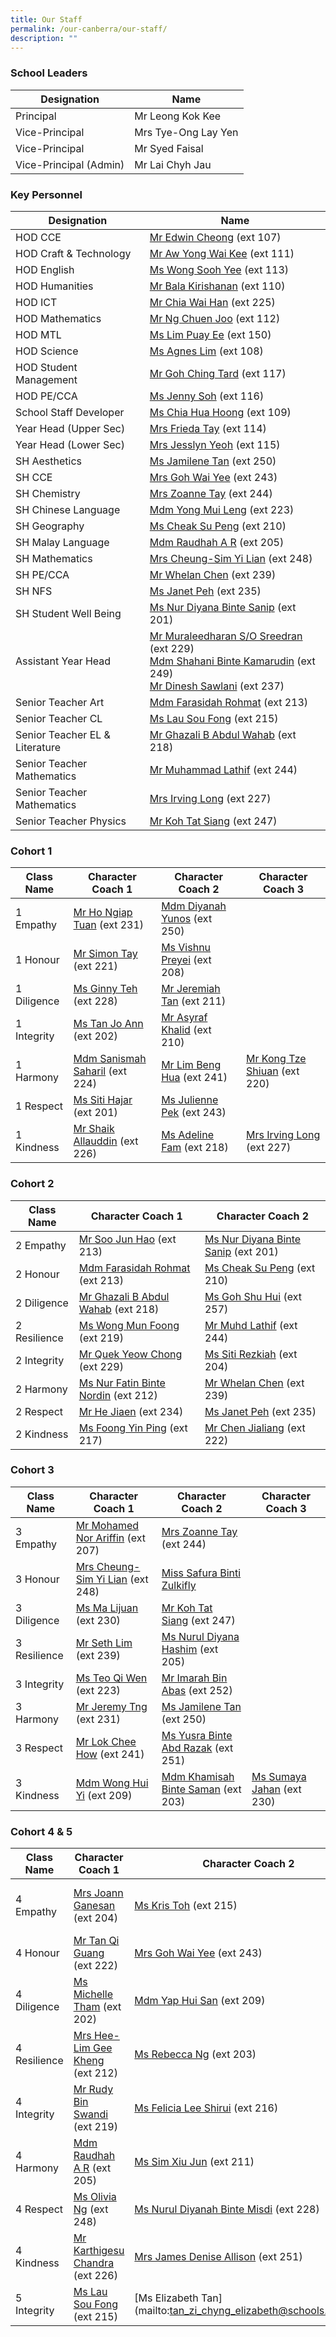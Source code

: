 ```yaml
---
title: Our Staff
permalink: /our-canberra/our-staff/
description: ""
---
```

### School Leaders

| Designation | Name |
| -------- | -------- |
|Principal|Mr Leong Kok Kee|
|Vice-Principal|Mrs Tye-Ong Lay Yen|
|Vice-Principal|Mr Syed Faisal|
|Vice-Principal (Admin)|Mr Lai Chyh Jau|

### Key Personnel

| Designation | Name |
| -------- | -------- |
|HOD CCE|[Mr Edwin Cheong](mailto:cheong_wai_tung_edwin@schools.gov.sg) (ext 107)|
|HOD Craft &amp; Technology|[Mr Aw Yong Wai Kee](mailto:aw_yong_wai_keet@schools.gov.sg) (ext 111)|
|HOD English|[Ms Wong Sooh Yee](mailto:wong_sooh_yee@schools.gov.sg) (ext 113)|
|HOD Humanities|[Mr Bala Kirishanan](mailto:bala_kirishanan@schools.gov.sg) (ext 110)|
|HOD ICT|[Mr Chia Wai Han](mailto:chia_wai_han@schools.gov.sg) (ext 225)|
|HOD Mathematics|[Mr Ng Chuen Joo](mailto:ng_chuen_joo@schools.gov.sg) (ext 112)|
|HOD MTL|[Ms Lim Puay Ee](mailto:lim_puay_ee@schools.gov.sg) (ext 150)|
|HOD Science|[Ms Agnes Lim](mailto:lim_hui_lin_agnes@schools.gov.sg) (ext 108)|
|HOD Student Management|[Mr Goh Ching Tard](mailto:goh_ching_tard@schools.gov.sg) (ext 117)|
|HOD PE/CCA|[Ms Jenny Soh](mailto:jenny_soh@schools.gov.sg) (ext 116)|
|School Staff Developer|[Ms Chia Hua Hoong](mailto:chia_hua_hoong@schools.gov.sg) (ext 109)|
|Year Head (Upper Sec)|[Mrs Frieda Tay](mailto:leong_siew_yin_frieda@schools.gov.sg) (ext 114)|
|Year Head (Lower Sec)|[Mrs Jesslyn Yeoh](mailto:lee_see_hwee@schools.gov.sg) (ext 115)|
|SH Aesthetics|[Ms Jamilene Tan](mailto:jamilene_tan_hui_peng@schools.gov.sg) (ext 250)|
|SH CCE|[Mrs Goh Wai Yee](mailto:chia_wai_yee@schools.gov.sg) (ext 243)|
|SH Chemistry|[Mrs Zoanne Tay](mailto:sim_li_wen@schools.gov.sg) (ext 244)|
|SH Chinese Language|[Mdm Yong Mui Leng](mailto:yong_mui_leng@schools.gov.sg) (ext 223)|
|SH Geography|[Ms Cheak Su Peng](mailto:cheak_su_peng@schools.gov.sg) (ext 210)|
|SH Malay Language|[Mdm Raudhah A R](mailto:raudhah_abdul_rahim@schools.gov.sg) (ext 205)|
|SH Mathematics|[Mrs Cheung-Sim Yi Lian](mailto:sim_yi_lian@schools.gov.sg) (ext 248)|
|SH PE/CCA|[Mr Whelan Chen](mailto:whelan_chen_jianming@schools.gov.sg) (ext 239)|
|SH NFS|[Ms Janet Peh](mailto:peh_chew_kher_janet@schools.gov.sg) (ext 235)|
|SH Student Well Being|[Ms Nur Diyana Binte Sanip](mailto:nur_diyana_mohamad_sanip@schools.gov.sg) (ext 201)|
|Assistant Year Head|[Mr Muraleedharan S/O Sreedran](mailto:Muraleedharan_Sreedran@schools.gov.sg) (ext 229) <br>[Mdm Shahani Binte Kamarudin](mailto:shahani_kamarudin@schools.gov.sg) (ext 249)<br>[Mr Dinesh Sawlani](mailto:Dinesh_Chander@schools.gov.sg) (ext 237)|
|Senior Teacher Art|[Mdm Farasidah Rohmat](mailto:farasidah_rohmat@schools.gov.sg) (ext 213)|
|Senior Teacher CL|[Ms Lau Sou Fong](mailto:lau_sou_fong@schools.gov.sg) (ext 215)|
|Senior Teacher EL &amp; Literature|[Mr Ghazali B Abdul Wahab](mailto:Ghazali_B_Abdul_Wahab@schools.gov.sg) (ext 218)|
|Senior Teacher Mathematics|[Mr Muhammad Lathif](mailto:muhamad_lathif_yunus@schools.gov.sg) (ext 244)|
|Senior Teacher Mathematics|[Mrs Irving Long](mailto:irving_quah@schools.gov.sg) (ext 227)|
|Senior Teacher Physics|[Mr Koh Tat Siang](mailto:koh_tat_siang@schools.gov.sg) (ext 247)|

### Cohort 1

| Class Name | Character Coach 1 | Character Coach 2 |Character Coach 3 |
| -------- | -------- | -------- | -------- |
| 1 Empathy| [Mr Ho Ngiap Tuan](mailto:ho_ngiap_tuan@schools.gov.sg) (ext 231)| [Mdm Diyanah Yunos](mailto:diyanah_mohamad_yunos@schools.gov.sg) (ext 250) |
| 1 Honour| [Mr Simon Tay](mailto:tay_seng_how@schools.gov.sg) (ext 221) | [Ms Vishnu Preyei](mailto:vishnu_preyei@schools.gov.sg) (ext 208)|
| 1 Diligence|[Ms Ginny Teh](mailto:teh_hooi_ching@schools.gov.sg) (ext 228)| [Mr Jeremiah Tan](mailto:jeremiah_tan_teck_xuan@schools.gov.sg) (ext 211)|
| 1 Integrity | [Ms Tan Jo Ann](mailto:tan_jo_ann@schools.gov.sg) (ext 202)| [Mr Asyraf Khalid](mailto:muhammad_asyraf_khalid@schools.gov.sg) (ext 210)|
| 1 Harmony| [Mdm Sanismah Saharil](mailto:sanismah_saharil@schools.gov.sg) (ext 224) | [Mr Lim Beng Hua](mailto:lim_beng_hua@schools.gov.sg) (ext 241) | [Mr Kong Tze Shiuan](mailto:kong_tze_shiuan@schools.gov.sg) (ext 220)|
| 1 Respect| [Ms Siti Hajar](mailto:siti_hajar_ali@schools.gov.sg) (ext 201)| [Ms Julienne Pek](mailto:pek_jun_lang@schools.gov.sg) (ext 243) |  |
| 1 Kindness| [Mr Shaik Allauddin](mailto:shaik_allauddin_kamaldeen@schools.gov.sg) (ext 226)| [Ms Adeline Fam](mailto:fam_rongen_adeline@schools.gov.sg) (ext 218)| [Mrs Irving Long](mailto:irving_quah@schools.gov.sg) (ext 227) |

### Cohort 2

| Class Name | Character Coach 1 | Character Coach 2 |
| -------- | -------- | -------- |
| 2 Empathy    | [Mr Soo Jun Hao](mailto:soo_jun_hao@schools.gov.sg) (ext 213)| [Ms Nur Diyana Binte Sanip](mailto:nur_diyana_mohamad_sanip@schools.gov.sg) (ext 201)|
| 2 Honour     | [Mdm Farasidah Rohmat](mailto:farasidah_rohmat@schools.gov.sg) (ext 213)| [Ms Cheak Su Peng](mailto:cheak_su_peng@schools.gov.sg) (ext 210)|
| 2 Diligence     |[Mr Ghazali B Abdul Wahab](mailto:Ghazali_B_Abdul_Wahab@schools.gov.sg) (ext 218)| [Ms Goh Shu Hui](mailto:goh_shu_hui_b@schools.gov.sg) (ext 257) |
| 2 Resilience     | [Ms Wong Mun Foong](mailto:wong_mun_foong@schools.gov.sg) (ext 219) | [Mr Muhd Lathif](mailto:muhamad_lathif_yunus@schools.gov.sg)  (ext 244)|
| 2 Integrity    | [Mr Quek Yeow Chong](mailto:quek_yeow_chong@schools.gov.sg) (ext 229)| [Ms Siti Rezkiah](mailto:siti_rezkiah_mohd_radzelee@schools.gov.sg) (ext 204) |
| 2 Harmony     | [Ms Nur Fatin Binte Nordin](mailto:nur_fatin_nordin@schools.gov.sg) (ext 212)| [Mr Whelan Chen](mailto:whelan_chen_jianming@schools.gov.sg) (ext 239)|
| 2 Respect     | [Mr He Jiaen](mailto:he_jiaen@schools.gov.sg) (ext 234)| [Ms Janet Peh](mailto:peh_chew_kher_janet@schools.gov.sg) (ext 235) |
| 2 Kindness     | [Ms Foong Yin Ping](mailto:foong_yin_ping@schools.gov.sg) (ext 217)| [Mr Chen Jialiang](mailto:chen_jialiang@schools.gov.sg) (ext 222) |

### Cohort 3

| Class Name | Character Coach 1 | Character Coach 2 | Character Coach 3 |
| -------- | -------- | -------- | -------- |
| 3 Empathy | [Mr Mohamed Nor Ariffin](mailto:mohamed_nor_ariffin_ismail@schools.gov.sg) (ext 207)| [Mrs Zoanne Tay](mailto:sim_li_wen@schools.gov.sg) (ext 244)| |
| 3 Honour |[Mrs Cheung-Sim Yi Lian](mailto:sim_yi_lian@schools.gov.sg) (ext 248) | [Miss Safura Binti Zulkifly](mailto:Safura_Zulkifly@schools.gov.sg) | |
| 3 Diligence | [Ms Ma Lijuan](mailto:ma_lijuan@schools.gov.sg) (ext 230)| [Mr Koh Tat Siang](mailto:koh_tat_siang@schools.gov.sg) (ext 247) | |
| 3 Resilience | [Mr Seth Lim](mailto:seth_lim_jun_hua@schools.gov.sg) (ext 239)| [Ms Nurul Diyana Hashim](mailto:nurul_diyana_hashim@schools.gov.sg) (ext 205) | |
| 3 Integrity | [Ms Teo Qi Wen](mailto:teo_qi_wen@schools.gov.sg) (ext 223)| [Mr Imarah Bin Abas](mailto:imarah_b_abas@schools.gov.sg) (ext 252)| |
| 3 Harmony | [Mr Jeremy Tng](mailto:jeremy_tng_ying_xiang@schools.gov.sg) (ext 231)| [Ms Jamilene Tan](mailto:jamilene_tan_hui_peng@schools.gov.sg) (ext 250) | |
| 3 Respect| [Mr Lok Chee How](mailto:lok_chee_how@schools.gov.sg) (ext 241)| [Ms Yusra Binte Abd Razak](mailto:yusra_abd_razak@schools.gov.sg) (ext 251) | |
| 3 Kindness |[Mdm Wong Hui Yi](mailto:wong_hui_yi@schools.gov.sg) (ext 209)| [Mdm Khamisah Binte Saman](mailto:khamisah_saman@schools.gov.sg) (ext 203) | [Ms Sumaya Jahan](mailto:sumaya_jahan@schools.gov.sg) (ext 230)|

### Cohort 4 &amp; 5

| Class Name | Character Coach 1 | Character Coach 2 |Character Coach 3 |
| -------- | -------- | -------- | -------- |
| 4 Empathy    | [Mrs Joann Ganesan](mailto:joann_david@schools.gov.sg) (ext 204) | [Ms Kris Toh](mailto:toh_zi_qi@schools.gov.sg) (ext 215) | [Mr Luqman Hakeem Bin Salim](mailto:Luqman_Hakeem_Salim@schools.gov.sg)|
| 4 Honour     | [Mr Tan Qi Guang](mailto:tan_qi_guang@schools.gov.sg) (ext 222) | [Mrs Goh Wai Yee](mailto:chia_wai_yee@schools.gov.sg) (ext 243) |
| 4 Diligence     |[Ms Michelle Tham](mailto:tham_michelle@schools.gov.sg) (ext 202)| [Mdm Yap Hui San](mailto:yap_hui_san@schools.gov.sg) (ext 209)|[Ms Rachel Lee](mailto:lee_wen_qing_rachel@schools.gov.sg) (ext 206)|
| 4 Resilience     | [Mrs Hee-Lim Gee Kheng](mailto:hee_lim_gee_kheng@schools.gov.sg) (ext 212)| [Ms Rebecca Ng](mailto:ng_li_min_rebecca@schools.gov.sg) (ext 203)|
| 4 Integrity    | [Mr Rudy Bin Swandi](mailto:rudy_swandi@schools.gov.sg) (ext 219) | [Ms Felicia Lee Shirui](mailto:felicia_lee_shirui@schools.gov.sg) (ext 216)|
| 4 Harmony     | [Mdm Raudhah A R](mailto:raudhah_abdul_rahim@schools.gov.sg) (ext 205) | [Ms Sim Xiu Jun](mailto:sim_xiu_jun@schools.gov.sg) (ext 211)| 
| 4 Respect     | [Ms Olivia Ng](mailto:ng_liting_olivia@schools.gov.sg) (ext 248)| [Ms Nurul Diyanah Binte Misdi](mailto:nurul_diyanah_misdi@schools.gov.sg) (ext 228)|
| 4 Kindness     | [Mr Karthigesu Chandra](mailto:karthigesu_chandra@schools.gov.sg) (ext 226)| [Mrs James Denise Allison](mailto:denise_james_allison@schools.gov.sg) (ext 251) |
| 5 Integrity    | [Ms Lau Sou Fong](mailto:lau_sou_fong@schools.gov.sg) (ext 215)|[Ms Elizabeth Tan] (mailto:tan_zi_chyng_elizabeth@schools.gov.sg) |
